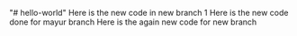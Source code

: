 "# hello-world" 
Here is the new code in new branch 1
Here is the new code done for mayur branch
Here is the again new code for new branch